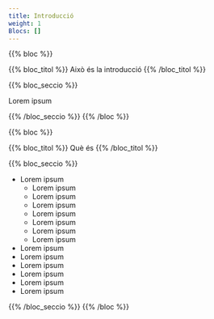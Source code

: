 ```yaml
---
title: Introducció
weight: 1
Blocs: []
---
```


{{% bloc %}}

{{% bloc_titol %}}
Això és la introducció
{{% /bloc_titol %}}

{{% bloc_seccio %}}

Lorem ipsum

{{% /bloc_seccio %}}
{{% /bloc %}}

{{% bloc %}}

{{% bloc_titol %}}
Què és <BIG></BIG>
{{% /bloc_titol %}}

{{% bloc_seccio %}}

* Lorem ipsum
  * Lorem ipsum
  * Lorem ipsum
  * Lorem ipsum
  * Lorem ipsum
  * Lorem ipsum
  * Lorem ipsum
  * Lorem ipsum
* Lorem ipsum
* Lorem ipsum
* Lorem ipsum
* Lorem ipsum
* Lorem ipsum
* Lorem ipsum

{{% /bloc_seccio %}}
{{% /bloc %}}



